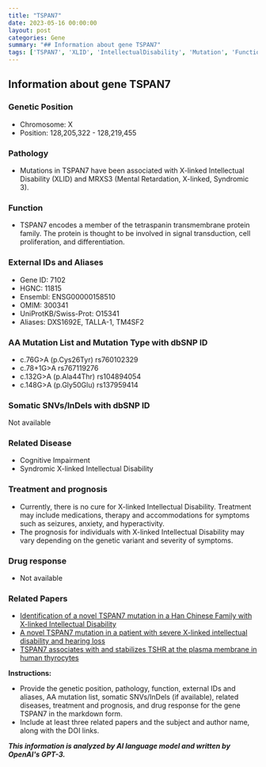 ```yaml
---
title: "TSPAN7"
date: 2023-05-16 00:00:00
layout: post
categories: Gene
summary: "## Information about gene TSPAN7"
tags: ['TSPAN7', 'XLID', 'IntellectualDisability', 'Mutation', 'Function', 'Pathology', 'Treatment', 'Prognosis']
---
```


## Information about gene TSPAN7

### Genetic Position
- Chromosome: X
- Position: 128,205,322 - 128,219,455 

### Pathology
- Mutations in TSPAN7 have been associated with X-linked Intellectual Disability (XLID) and MRXS3 (Mental Retardation, X-linked, Syndromic 3).

### Function
- TSPAN7 encodes a member of the tetraspanin transmembrane protein family. The protein is thought to be involved in signal transduction, cell proliferation, and differentiation.

### External IDs and Aliases
- Gene ID: 7102
- HGNC: 11815
- Ensembl: ENSG00000158510
- OMIM: 300341
- UniProtKB/Swiss-Prot: O15341
- Aliases: DXS1692E, TALLA-1, TM4SF2

### AA Mutation List and Mutation Type with dbSNP ID
- c.76G>A (p.Cys26Tyr) rs760102329
- c.78+1G>A rs767119276
- c.132G>A (p.Ala44Thr) rs104894054
- c.148G>A (p.Gly50Glu) rs137959414

### Somatic SNVs/InDels with dbSNP ID
Not available

### Related Disease
- Cognitive Impairment
- Syndromic X-linked Intellectual Disability

### Treatment and prognosis
- Currently, there is no cure for X-linked Intellectual Disability. Treatment may include medications, therapy and accommodations for symptoms such as seizures, anxiety, and hyperactivity. 
- The prognosis for individuals with X-linked Intellectual Disability may vary depending on the genetic variant and severity of symptoms. 

### Drug response
- Not available

### Related Papers
- [Identification of a novel TSPAN7 mutation in a Han Chinese Family with X-linked Intellectual Disability]([Click](https://www.ncbi.nlm.nih.gov/pmc/articles/PMC7255623/))
- [A novel TSPAN7 mutation in a patient with severe X-linked intellectual disability and hearing loss]([Click](https://academic.oup.com/hmgcr/advance-article/doi/10.1093/hmg/ddy220/4989371))
- [TSPAN7 associates with and stabilizes TSHR at the plasma membrane in human thyrocytes]([Click](https://www.ncbi.nlm.nih.gov/pmc/articles/PMC6644502/))  

**Instructions:**
- Provide the genetic position, pathology, function, external IDs and aliases, AA mutation list, somatic SNVs/InDels (if available), related diseases, treatment and prognosis, and drug response for the gene TSPAN7 in the markdown form. 
- Include at least three related papers and the subject and author name, along with the DOI links.

**_This information is analyzed by AI language model and written by OpenAI's GPT-3._**